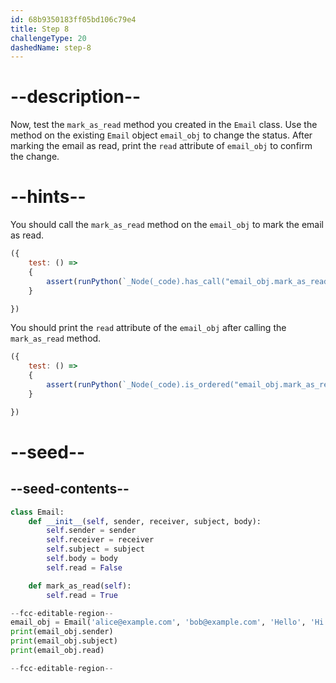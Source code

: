 ```yaml
---
id: 68b9350183ff05bd106c79e4
title: Step 8
challengeType: 20
dashedName: step-8
---
```


# --description--

Now, test the `mark_as_read` method you created in the `Email` class. Use the method on the existing `Email` object `email_obj` to change the status. After marking the email as read, print the `read` attribute of `email_obj` to confirm the change.

# --hints--

You should call the `mark_as_read` method on the `email_obj` to mark the email as read.

```js
({
    test: () => 
    {
        assert(runPython(`_Node(_code).has_call("email_obj.mark_as_read()")`))
    }

})
```

You should print the `read` attribute of the `email_obj` after calling the `mark_as_read` method.

```js
({
    test: () => 
    {
        assert(runPython(`_Node(_code).is_ordered("email_obj.mark_as_read()", "print(email_obj.read)")`))
    }

})
```

# --seed--

## --seed-contents--

```py
class Email:
    def __init__(self, sender, receiver, subject, body):
        self.sender = sender
        self.receiver = receiver
        self.subject = subject
        self.body = body
        self.read = False

    def mark_as_read(self):
        self.read = True

--fcc-editable-region--
email_obj = Email('alice@example.com', 'bob@example.com', 'Hello', 'Hi Bob!')
print(email_obj.sender)
print(email_obj.subject)
print(email_obj.read)

--fcc-editable-region--
```
